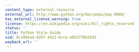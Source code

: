 ```yaml
---
content_type: external-resource
external_url: http://www.python.org/dev/peps/pep-0008/
has_external_license_warning: true
license: https://en.wikipedia.org/wiki/All_rights_reserved
status: ''
title: Python Style Guide
uid: 8c3d6bad-d247-4422-bcca-e0527f862635
wayback_url: ''
---
```


